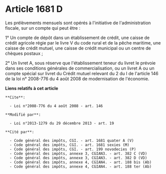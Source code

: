 # Article 1681 D

Les prélèvements mensuels sont opérés à l'initiative de l'administration fiscale, sur un compte qui peut être : 

1° Un compte de dépôt dans un établissement de crédit, une caisse de crédit agricole régie par le livre V du code rural et de
la pêche maritime, une caisse de crédit mutuel, une caisse de crédit municipal ou un centre de chèques postaux ; 

2° Un livret A, sous réserve que l'établissement teneur du livret le prévoie dans ses conditions générales de
commercialisation, ou un livret A ou un compte spécial sur livret du Crédit mutuel relevant du 2 du I de l'article 146 de la
loi n° 2008-776 du 4 août 2008
 de modernisation de l'économie.

**Liens relatifs à cet article**

	**Cite**:

	  - Loi n°2008-776 du 4 août 2008 - art. 146

	**Modifié par**:

	  - Loi n°2013-1279 du 29 décembre 2013 - art. 19

	**Cité par**:

	  - Code général des impôts, CGI. - art. 1681 quater A (V)
	  - Code général des impôts, CGI. - art. 1681 sexies (M)
	  - Code général des impôts, CGI. - art. 199 novodecies (P)
	  - Code général des impôts, annexe 3, CGIAN3. - art. 382 C (VD)
	  - Code général des impôts, annexe 3, CGIAN3. - art. 382 D (VD)
	  - Code général des impôts, annexe 4, CGIAN4. - art. 188 bis (Ab)
	  - Code général des impôts, annexe 4, CGIAN4. - art. 188 ter (Ab)
